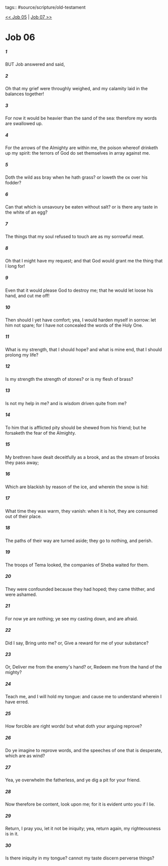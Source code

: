 tags:: #source/scripture/old-testament

[<< Job 05](old-testament/18_Job/Job_05.md) | [Job 07 >>](old-testament/18_Job/Job_07.md)

# Job 06

##### 1

BUT Job answered and said,

##### 2

Oh that my grief were throughly weighed, and my calamity laid in the balances together!

##### 3

For now it would be heavier than the sand of the sea: therefore my words are swallowed up.

##### 4

For the arrows of the Almighty are within me, the poison whereof drinketh up my spirit: the terrors of God do set themselves in array against me.

##### 5

Doth the wild ass bray when he hath grass? or loweth the ox over his fodder?

##### 6

Can that which is unsavoury be eaten without salt? or is there any taste in the white of an egg?

##### 7

The things that my soul refused to touch are as my sorrowful meat.

##### 8

Oh that I might have my request; and that God would grant me the thing that I long for!

##### 9

Even that it would please God to destroy me; that he would let loose his hand, and cut me off!

##### 10

Then should I yet have comfort; yea, I would harden myself in sorrow: let him not spare; for I have not concealed the words of the Holy One.

##### 11

What is my strength, that I should hope? and what is mine end, that I should prolong my life?

##### 12

Is my strength the strength of stones? or is my flesh of brass?

##### 13

Is not my help in me? and is wisdom driven quite from me?

##### 14

To him that is afflicted pity should be shewed from his friend; but he forsaketh the fear of the Almighty.

##### 15

My brethren have dealt deceitfully as a brook, and as the stream of brooks they pass away;

##### 16

Which are blackish by reason of the ice, and wherein the snow is hid:

##### 17

What time they wax warm, they vanish: when it is hot, they are consumed out of their place.

##### 18

The paths of their way are turned aside; they go to nothing, and perish.

##### 19

The troops of Tema looked, the companies of Sheba waited for them.

##### 20

They were confounded because they had hoped; they came thither, and were ashamed.

##### 21

For now ye are nothing; ye see my casting down, and are afraid.

##### 22

Did I say, Bring unto me? or, Give a reward for me of your substance?

##### 23

Or, Deliver me from the enemy's hand? or, Redeem me from the hand of the mighty?

##### 24

Teach me, and I will hold my tongue: and cause me to understand wherein I have erred.

##### 25

How forcible are right words! but what doth your arguing reprove?

##### 26

Do ye imagine to reprove words, and the speeches of one that is desperate, which are as wind?

##### 27

Yea, ye overwhelm the fatherless, and ye dig a pit for your friend.

##### 28

Now therefore be content, look upon me; for it is evident unto you if I lie.

##### 29

Return, I pray you, let it not be iniquity; yea, return again, my righteousness is in it.

##### 30

Is there iniquity in my tongue? cannot my taste discern perverse things?

